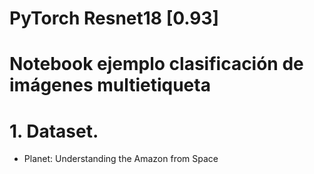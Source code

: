 # PyTorch Resnet18 [0.93]

# Notebook ejemplo clasificación de imágenes multietiqueta 


# 1. Dataset.

*  Planet: Understanding the Amazon from Space


